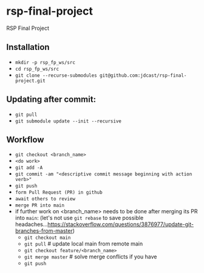 # rsp-final-project
RSP Final Project

## Installation
- `mkdir -p rsp_fp_ws/src`
- `cd rsp_fp_ws/src`
- `git clone --recurse-submodules git@github.com:jdcast/rsp-final-project.git`

## Updating after commit: 
- `git pull`
- `git submodule update --init --recursive`

## Workflow
- `git checkout <branch_name>`
- `<do work>`
- `git add -A`
- `git commit -am "<descriptive commit message beginning with action verb>"`
- `git push`
- `form Pull Request (PR) in github`
- `await others to review`
- `merge PR into main`
- if further work on <branch_name> needs to be done after merging its PR into `main`: (let's not use `git rebase` to save possible headaches...https://stackoverflow.com/questions/3876977/update-git-branches-from-master)
  - `git checkout main`
  - `git pull` # update local main from remote main
  - `git checkout feature/<branch_name>`
  - `git merge master` # solve merge conflicts if you have
  - `git push`
